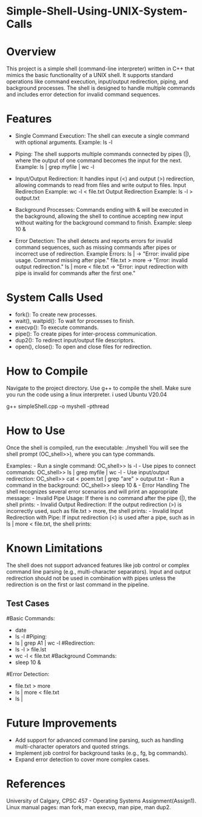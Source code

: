 # Simple-Shell-Using-UNIX-System-Calls
# Overview
This project is a simple shell (command-line interpreter) written in C++ that mimics the basic functionality of a UNIX shell. It supports standard operations like command execution, input/output redirection, piping, and background processes. The shell is designed to handle multiple commands and includes error detection for invalid command sequences.

# Features

  - Single Command Execution: The shell can execute a single command with optional arguments.
      Example: ls -l

  - Piping: The shell supports multiple commands connected by pipes (|), where the output of one command becomes the input for the next.
      Example: ls | grep myfile | wc -l

  - Input/Output Redirection: It handles input (<) and output (>) redirection, allowing commands to read from files and write output to   files.
      Input Redirection Example: wc -l < file.txt
      Output Redirection Example: ls -l > output.txt

  - Background Processes: Commands ending with & will be executed in the background, allowing the shell to continue accepting new input without waiting for the background command to finish.
      Example: sleep 10 &

  - Error Detection: The shell detects and reports errors for invalid command sequences, such as missing commands after pipes or incorrect use of redirection.
      Example Errors:
      ls | → "Error: invalid pipe usage. Command missing after pipe."
      file.txt > more → "Error: invalid output redirection."
      ls | more < file.txt → "Error: input redirection with pipe is invalid for commands after the first one."

# System Calls Used
  - fork(): To create new processes.
  - wait(), waitpid(): To wait for processes to finish.
  - execvp(): To execute commands.
  - pipe(): To create pipes for inter-process communication.
  - dup2(): To redirect input/output file descriptors.
  - open(), close(): To open and close files for redirection.

# How to Compile
Navigate to the project directory.
Use g++ to compile the shell. Make sure you run the code using a linux interpreter. i used Ubuntu V20.04

g++ simpleShell.cpp -o myshell -pthread

# How to Use
Once the shell is compiled, run the executable:
./myshell
You will see the shell prompt (OC_shell>>), where you can type commands.

Examples:
    - Run a single command:
        OC_shell>> ls -l
    - Use pipes to connect commands:
        OC_shell>> ls | grep myfile | wc -l
    - Use input/output redirection:
        OC_shell>> cat < poem.txt | grep "are" > output.txt
    - Run a command in the background:
        OC_shell>> sleep 10 &
    - Error Handling
        The shell recognizes several error scenarios and will print an appropriate message:
            - Invalid Pipe Usage: If there is no command after the pipe (|), the shell prints:
            - Invalid Output Redirection: If the output redirection (>) is incorrectly used, such as file.txt > more, the shell prints:
            - Invalid Input Redirection with Pipe: If input redirection (<) is used after a pipe, such as in ls | more < file.txt, the shell prints:

# Known Limitations
The shell does not support advanced features like job control or complex command line parsing (e.g., multi-character separators).
Input and output redirection should not be used in combination with pipes unless the redirection is on the first or last command in the pipeline.


## Test Cases
#Basic Commands:
 - date
 - ls -l
#Piping:
- ls | grep A1 | wc -l
#Redirection:
- ls -l > file.lst
- wc -l < file.txt
#Background Commands:
- sleep 10 &

#Error Detection:
- file.txt > more
- ls | more < file.txt
- ls |

# Future Improvements
  - Add support for advanced command line parsing, such as handling multi-character operators and quoted strings.
  - Implement job control for background tasks (e.g., fg, bg commands).
  - Expand error detection to cover more complex cases.

# References
University of Calgary, CPSC 457 - Operating Systems Assignment​(Assign1).
Linux manual pages: man fork, man execvp, man pipe, man dup2.
